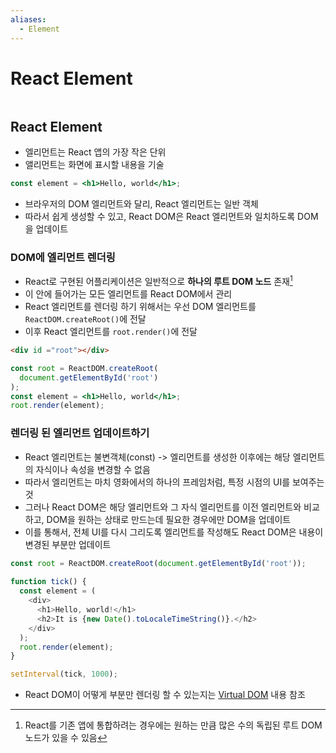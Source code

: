 ```yaml
---
aliases:
  - Element
---
```

# React Element

```table-of-contents
```

##  React Element

- 엘리먼트는 React 앱의 가장 작은 단위
- 앨리먼트는 화면에 표시할 내용을 기술
```jsx
const element = <h1>Hello, world</h1>;
```
- 브라우저의 DOM 엘리먼트와 달리, React 엘리먼트는 일반 객체
- 따라서 쉽게 생성할 수 있고, React DOM은 React 엘리먼트와 일치하도록 DOM을 업데이트


### DOM에 엘리먼트 렌더링

- React로 구현된 어플리케이션은 일반적으로 **하나의 루트 DOM 노드** 존재[^1]
- 이 안에 들어가는 모든 엘리먼트를 React DOM에서 관리
- React 엘리먼트를 렌더링 하기 위해서는 우선 DOM 엘리먼트를 `ReactDOM.createRoot()`에 전달
- 이후 React 엘리먼트를 `root.render()`에 전달
```html
<div id ="root"></div>
```
```jsx
const root = ReactDOM.createRoot(
  document.getElementById('root')
);
const element = <h1>Hello, world</h1>;
root.render(element);
```


### 렌더링 된 엘리먼트 업데이트하기

- React 엘리먼트는 불변객체(const) -> 엘리먼트를 생성한 이후에는 해당 엘리먼트의 자식이나 속성을 변경할 수 없음
- 따라서 엘리먼트는 마치 영화에서의 하나의 프레임처럼, 특정 시점의 UI를 보여주는 것
- 그러나 React DOM은 해당 엘리먼트와 그 자식 엘리먼트를 이전 엘리먼트와 비교하고, DOM을 원하는 상태로 만드는데 필요한 경우에만 DOM을 업데이트
- 이를 통해서, 전체 UI를 다시 그리도록 엘리먼트를 작성해도 React DOM은 내용이 변경된 부분만 업데이트
```js
const root = ReactDOM.createRoot(document.getElementById('root'));
  
function tick() {
  const element = (
    <div>
      <h1>Hello, world!</h1>
      <h2>It is {new Date().toLocaleTimeString()}.</h2>
    </div>
  );
  root.render(element);
}

setInterval(tick, 1000);
```

- React DOM이 어떻게 부분만 렌더링 할 수 있는지는 [Virtual DOM](../DOM.md) 내용 참조


[^1]: React를 기존 앱에 통합하려는 경우에는 원하는 만큼 많은 수의 독립된 루트 DOM 노드가 있을 수 있음